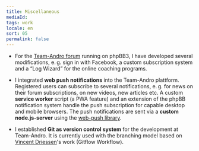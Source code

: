 ```yaml
---
title: Miscellaneous
mediaId: 
tags: work
locale: en
sort: 05
permalink: false
---
```

* For the [Team-Andro forum](https://www.team-andro.com/phpBB3/) running on phpBB3, I have developed several modifications, e.&#8239;g. sign in with Facebook, a custom subscription system and a “Log Wizard” for the online coaching programs.

* I integrated **web push notifications** into the Team-Andro plattform. Registered users can subscribe to several notifications, e.&#8239;g. for news on their forum subscriptions, on new videos, new articles etc. A custom **service worker** script (a PWA feature) and an extension of the phpBB notification system handle the push subscription for capable desktop and mobile browsers. The push notifications are sent via a **custom node.js-server** using the [web-push library](https://github.com/web-push-libs/web-push).

* I established **Git as version control system** for the development at Team-Andro. It is currently used with the branching model based on [Vincent Driessen](https://nvie.com/posts/a-successful-git-branching-model/)'s work (Gitflow Workflow).
